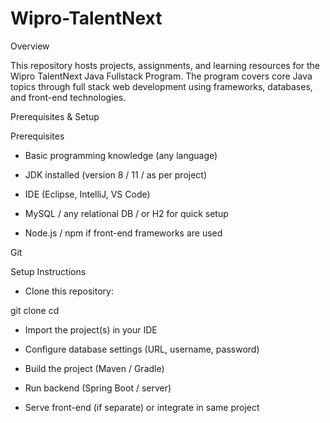 # Wipro-TalentNext
Overview

This repository hosts projects, assignments, and learning resources for the Wipro TalentNext Java Fullstack Program. The program covers core Java topics through full stack web development using frameworks, databases, and front-end technologies.


Prerequisites & Setup

Prerequisites

* Basic programming knowledge (any language)

* JDK installed (version 8 / 11 / as per project)

* IDE (Eclipse, IntelliJ, VS Code)

* MySQL / any relational DB / or H2 for quick setup

* Node.js / npm if front-end frameworks are used

Git

Setup Instructions

* Clone this repository:

git clone <repository-url>
cd <repository-folder>


* Import the project(s) in your IDE

* Configure database settings (URL, username, password)

* Build the project (Maven / Gradle)

* Run backend (Spring Boot / server)

* Serve front-end (if separate) or integrate in same project